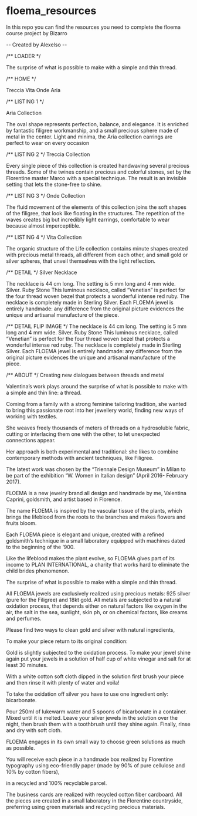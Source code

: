 # floema_resources
In this repo you can find the resources you need to complete the floema course project by Bizarro

-- Created by Alexelso --

/**
LOADER
*/

The surprise of what is possible
to make with a simple 
and thin thread.

/**
HOME
*/

Treccia  Vita  Onde  Aria

/**
LISTING 1
*/

Aria Collection

The oval shape represents perfection, balance, and elegance.
It is enriched by fantastic filigree workmanship, and a small precious sphere made of metal in the center. Light and minima, the Aria collection earrings are perfect to wear on every occasion

/**
LISTING 2
*/
Treccia Collection

Every single piece of this collection is created handwaving several precious threads. Some of the twines contain precious and colorful stones, set by the Florentine master Marco with a special technique. 
The result is an invisible setting that lets the stone-free to shine. 

/**
LISTING 3
*/
Onde Collection

The fluid movement of the elements of this collection joins the soft shapes of the filigree, that look like floating in the structures. The repetition of the waves creates big but incredibly light earrings, comfortable to wear because almost imperceptible. 

/**
LISTING 4
*/
Vita Collection

The organic structure of the Life collection contains minute shapes created with precious metal threads, all different from each other, and small gold or silver spheres, that unveil themselves with the light reflection. 

/**
DETAIL
*/
Silver Necklace

The necklace is 44 cm long. 
The setting is 5 mm long and 4 mm wide.
Silver. Ruby Stone
This luminous necklace, called “Venetian” is perfect for the four thread woven bezel that protects a wonderful intense red ruby. 
The necklace is completely made in Sterling Silver.
Each FLOEMA jewel is entirely handmade: any difference from the original picture evidences the unique and artisanal manufacture 
of the piece.

/**
DETAIL FLIP IMAGE
*/
The necklace is 44 cm long. 
The setting is 5 mm long and 4 mm wide.
Silver. Ruby Stone
This luminous necklace, called “Venetian” is perfect for the four thread woven bezel that protects a wonderful intense red ruby. 
The necklace is completely made in Sterling Silver.
Each FLOEMA jewel is entirely handmade: any difference from the original picture evidences the unique and artisanal manufacture 
of the piece.


/**
ABOUT
*/
Creating new dialogues 
between threads and metal

Valentina’s work plays around the surprise of what is possible to make with a simple and thin line: a thread.

Coming from a family with a strong feminine tailoring tradition, she wanted to bring this passionate root into her jewellery world, finding new ways of working with textiles.

She weaves freely thousands of meters of threads on a hydrosoluble fabric, cutting or interlacing them one with the other, to let unexpected connections appear.

Her approach is both experimental and traditional: she likes to combine contemporary methods with ancient techniques, like Filigree.

The latest work was chosen by the “Triennale Design Museum” in Milan to be part of the exhibition “W. Women in Italian design” (April 2016- February 2017).

FLOEMA is a new jewelry brand all design and handmade by me, Valentina Caprini, goldsmith, and artist based in Florence.


The name FLOEMA is inspired by the vascular tissue of the plants, which brings the lifeblood from the roots to the branches and makes flowers and fruits bloom.

Each FLOEMA piece is elegant and unique, created with a refined goldsmith’s technique in a small laboratory equipped with machines dated to the beginning of the ‘900.


Like the lifeblood makes the plant evolve, so FLOEMA gives part of its income to PLAN INTERNATIONAL, a charity that works hard to eliminate the child brides phenomenon.



The surprise of what is possible
to make with a simple 
and thin thread.



All FLOEMA jewels are exclusively realized using precious metals: 925 silver (pure for the Filigree) and 18kt gold. All metals are subjected to a natural oxidation process, that depends either on natural factors like oxygen in the air, the salt in the sea, sunlight, skin ph, or on chemical factors, like creams and perfumes.

 
Please find two ways to clean gold and silver with natural ingredients,

To make your piece return to its original condition:

Gold is slightly subjected to the oxidation process. To make your jewel shine again put your jewels in a solution of half cup of white vinegar and salt for at least 30 minutes.

With a white cotton soft cloth dipped in the solution first brush your piece and then rinse it with plenty of water and voila!

 
To take the oxidation off silver you have to use one ingredient only: bicarbonate.

Pour 250ml of lukewarm water and 5 spoons of bicarbonate in a container. Mixed until it is melted. Leave your silver jewels in the solution over the night, then brush them with a toothbrush until they shine again. Finally, rinse and dry with soft cloth.


FLOEMA engages in its own small way to choose green solutions as much as possible.

You will receive each piece in a handmade box realized by Florentine typography using eco-friendly paper (made by 90% of pure cellulose and 10% by cotton fibers),

in a recycled and 100% recyclable parcel.


The business cards are realized with recycled cotton fiber cardboard.
All the pieces are created in a small laboratory in the Florentine countryside, preferring using green materials and recycling precious materials.
